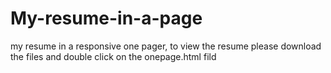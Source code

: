 # My-resume-in-a-page
my resume in a responsive one pager, to view the resume please download the files and double click on the onepage.html fild
